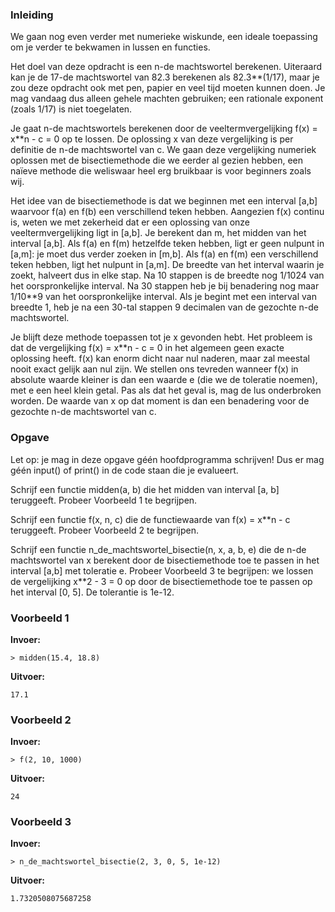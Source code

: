 ### Inleiding

We gaan nog even verder met numerieke wiskunde, een ideale toepassing om je verder te bekwamen in lussen en functies.

Het doel van deze opdracht is een n-de machtswortel berekenen. Uiteraard kan je de 17-de machtswortel van 82.3 berekenen als 82.3**(1/17), maar je zou deze opdracht ook met pen, papier en veel tijd moeten kunnen doen. Je mag vandaag dus alleen gehele machten gebruiken; een rationale exponent (zoals 1/17) is niet toegelaten.

Je gaat n-de machtswortels berekenen door de veeltermvergelijking f(x) = x**n - c = 0 op te lossen. De oplossing x van deze vergelijking is per definitie de n-de machtswortel van c. We gaan deze vergelijking numeriek oplossen met de bisectiemethode die we eerder al gezien hebben, een naïeve methode die weliswaar heel erg bruikbaar is voor beginners zoals wij. 

Het idee van de bisectiemethode is dat we beginnen met een interval [a,b] waarvoor f(a) en f(b) een verschillend teken hebben. Aangezien f(x) continu is, weten we met zekerheid dat er een oplossing van onze veeltermvergelijking ligt in [a,b]. Je berekent dan m, het midden van het interval [a,b]. Als f(a) en f(m) hetzelfde teken hebben, ligt er geen nulpunt in [a,m]: je moet dus verder zoeken in [m,b]. Als f(a) en f(m) een verschillend teken hebben, ligt het nulpunt in [a,m]. De breedte van het interval waarin je zoekt, halveert dus in elke stap. Na 10 stappen is de breedte nog 1/1024 van het oorspronkelijke interval. Na 30 stappen heb je bij benadering nog maar 1/10**9 van het oorspronkelijke interval. Als je begint met een interval van breedte 1, heb je na een 30-tal stappen 9 decimalen van de gezochte n-de machtswortel.

Je blijft deze methode toepassen tot je x gevonden hebt. Het probleem is dat de vergelijking f(x) = x**n - c = 0 in het algemeen geen exacte oplossing heeft. f(x) kan enorm dicht naar nul naderen, maar zal meestal nooit exact gelijk aan nul zijn. We stellen ons tevreden wanneer f(x) in absolute waarde kleiner is dan een waarde e (die we de toleratie noemen), met e een heel klein getal. Pas als dat het geval is, mag de lus onderbroken worden. De waarde van x op dat moment is dan een benadering voor de gezochte n-de machtswortel van c.

### Opgave

Let op: je mag in deze opgave géén hoofdprogramma schrijven! Dus er mag géén input() of print() in de code staan die je evalueert.

Schrijf een functie midden(a, b) die het midden van interval [a, b] teruggeeft. Probeer Voorbeeld 1 te begrijpen.

Schrijf een functie f(x, n, c) die de functiewaarde van f(x) = x**n - c teruggeeft. Probeer Voorbeeld 2 te begrijpen.

Schrijf een functie n_de_machtswortel_bisectie(n, x, a, b, e) die de n-de machtswortel van x berekent door de bisectiemethode toe te passen in het interval [a,b] met toleratie e. Probeer Voorbeeld 3 te begrijpen: we lossen de vergelijking x**2 - 3 = 0 op door de bisectiemethode toe te passen op het interval [0, 5]. De tolerantie is 1e-12.


### Voorbeeld 1

**Invoer:**

    > midden(15.4, 18.8)

**Uitvoer:**

    17.1

### Voorbeeld 2

**Invoer:**

    > f(2, 10, 1000)

**Uitvoer:**

    24

### Voorbeeld 3

**Invoer:**

    > n_de_machtswortel_bisectie(2, 3, 0, 5, 1e-12)

**Uitvoer:**

    1.7320508075687258
